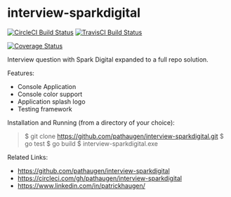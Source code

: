 
interview-sparkdigital
======================
[![CircleCI Build Status](https://circleci.com/gh/pathaugen/interview-sparkdigital.svg?style=svg)](https://circleci.com/gh/pathaugen/interview-sparkdigital)
[![TravisCI Build Status](https://travis-ci.com/pathaugen/interview-sparkdigital.svg?branch=master)](https://travis-ci.com/pathaugen/interview-sparkdigital)

[![Coverage Status](https://coveralls.io/repos/github/pathaugen/interview-sparkdigital/badge.svg?branch=master)](https://coveralls.io/github/pathaugen/interview-sparkdigital?branch=master)

Interview question with Spark Digital expanded to a full repo solution.

Features:
* Console Application
* Console color support
* Application splash logo
* Testing framework

Installation and Running (from a directory of your choice):
> $ git clone https://github.com/pathaugen/interview-sparkdigital.git
> $ go test
> $ go build
> $ interview-sparkdigital.exe

Related Links:
* https://github.com/pathaugen/interview-sparkdigital
* https://circleci.com/gh/pathaugen/interview-sparkdigital
* https://www.linkedin.com/in/patrickhaugen/
